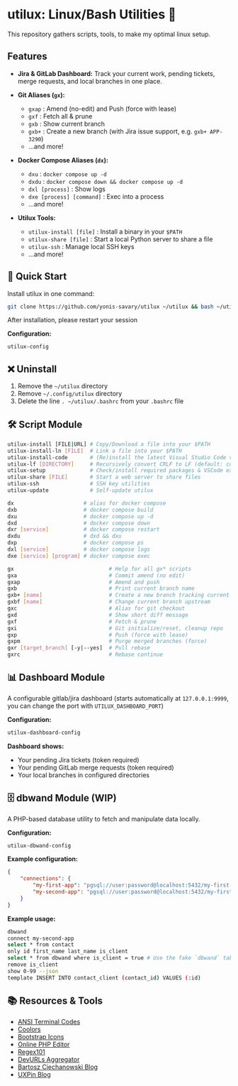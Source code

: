 # utilux: Linux/Bash Utilities 🚀

This repository gathers scripts, tools, to make my optimal linux setup.

## Features

- **Jira & GitLab Dashboard:**
  Track your current work, pending tickets, merge requests, and local branches in one place.

- **Git Aliases (`gx`):**
    - `gxap` : Amend (no-edit) and Push (force with lease)
    - `gxf` : Fetch all & prune
    - `gxb` : Show current branch
    - `gxb+` : Create a new branch (with Jira issue support, e.g. `gxb+ APP-3290`)
    - ...and more!

- **Docker Compose Aliases (`dx`):**
    - `dxu` : `docker compose up -d`
    - `dxdu` : `docker compose down && docker compose up -d`
    - `dxl [process]` : Show logs
    - `dxe [process] [command]` : Exec into a process
    - ...and more!

- **Utilux Tools:**
    - `utilux-install [file]` : Install a binary in your `$PATH`
    - `utilux-share [file]` : Start a local Python server to share a file
    - `utilux-ssh` : Manage local SSH keys
    - ...and more!


## 🚀 Quick Start

Install utilux in one command:

```bash
git clone https://github.com/yonis-savary/utilux ~/utilux && bash ~/utilux/install
```

After installation, please restart your session

**Configuration:**
```bash
utilux-config
```


## ❌ Uninstall

1. Remove the `~/utilux` directory
3. Remove `~/.config/utilux` directory
2. Delete the line `. ~/utilux/.bashrc` from your `.bashrc` file

## 🛠️ Script Module

```bash
utilux-install [FILE|URL] # Copy/Download a file into your $PATH
utilux-install-ln [FILE]  # Link a file into your $PATH
utilux-install-code       # (Re)install the latest Visual Studio Code version
utilux-lf [DIRECTORY]     # Recursively convert CRLF to LF (default: current dir)
utilux-setup              # Check/install required packages & VSCode extensions
utilux-share [FILE]       # Start a web server to share files
utilux-ssh                # SSH key utilities
utilux-update             # Self-update utilux

dx                      # alias for docker compose
dxb                     # docker compose build
dxu                     # docker compose up -d
dxd                     # docker compose down
dxr [service]           # docker compose restart
dxdu                    # dxd && dxu
dxp                     # docker compose ps
dxl [service]           # docker compose logs
dxe [service] [program] # docker compose exec

gx                              # Help for all gx* scripts
gxa                             # Commit amend (no edit)
gxap                            # Amend and push
gxb                             # Print current branch name
gxb+ [name]                     # Create a new branch tracking current one
gxbf [name]                     # Change current branch upstream
gxc                             # Alias for git checkout
gxd                             # Show short diff message
gxf                             # Fetch & prune
gxi                             # Git initialize/reset, cleanup repo
gxp                             # Push (force with lease)
gxpm                            # Purge merged branches (force)
gxr [target_branch] [-y|--yes]  # Pull rebase
gxrc                            # Rebase continue
```


## 📊 Dashboard Module

A configurable gitlab/jira dashboard (starts automatically at `127.0.0.1:9999`, you can change the port with `UTILUX_DASHBOARD_PORT`)

**Configuration:**
```bash
utilux-dashboard-config
```

**Dashboard shows:**
- Your pending Jira tickets (token required)
- Your pending GitLab merge requests (token required)
- Your local branches in configured directories


## 🗄️ dbwand Module (WIP)

A PHP-based database utility to fetch and manipulate data locally.

**Configuration:**
```bash
utilux-dbwand-config
```

**Example configuration:**
```json
{
    "connections": {
        "my-first-app": "pgsql://user:password@localhost:5432/my-first-app",
        "my-second-app": "pgsql://user:password@localhost:5432/my-first-app"
    }
}
```

**Example usage:**
```bash
dbwand
connect my-second-app
select * from contact
only id first_name last_name is_client
select * from dbwand where is_client = true # Use the fake `dbwand` table to filter current dataset
remove is_client
show 0-99 --json
template INSERT INTO contact_client (contact_id) VALUES (:id)
```


## 📚 Resources & Tools

- [ANSI Terminal Codes](https://gist.github.com/fnky/458719343aabd01cfb17a3a4f7296797)
- [Coolors](https://coolors.co/)
- [Bootstrap Icons](https://icons.getbootstrap.com/)
- [Online PHP Editor](https://onlinephp.io/)
- [Regex101](https://regex101.com/)
- [DevURLs Aggregator](https://devurls.com/)
- [Bartosz Ciechanowski Blog](https://ciechanow.ski/)
- [UXPin Blog](https://www.uxpin.com/studio/blog/)







